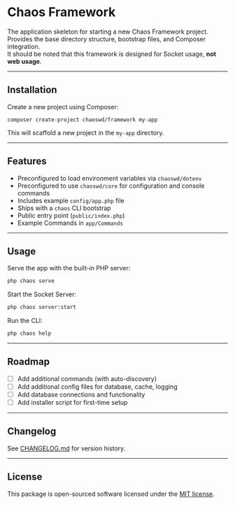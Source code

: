 # Chaos Framework

The application skeleton for starting a new Chaos Framework project.  
Provides the base directory structure, bootstrap files, and Composer integration.  
It should be noted that this framework is designed for Socket usage, **not web usage**.

---

## Installation

Create a new project using Composer:

```
composer create-project chaoswd/framework my-app
```

This will scaffold a new project in the `my-app` directory.

---

## Features

- Preconfigured to load environment variables via `chaoswd/dotenv`
- Preconfigured to use `chaoswd/core` for configuration and console commands
- Includes example `config/app.php` file
- Ships with a `chaos` CLI bootstrap
- Public entry point (`public/index.php`)
- Example Commands in `app/Commands`

---

## Usage

Serve the app with the built-in PHP server:

```bash
php chaos serve
```

Start the Socket Server:
```bash
php chaos server:start
```

Run the CLI:

```bash
php chaos help
```

---

## Roadmap

- [ ] Add additional commands (with auto-discovery)
- [ ] Add additional config files for database, cache, logging
- [ ] Add database connections and functionality
- [ ] Add installer script for first-time setup

---

## Changelog

See [CHANGELOG.md](CHANGELOG.md) for version history.

---

## License

This package is open-sourced software licensed under the [MIT license](LICENSE).
